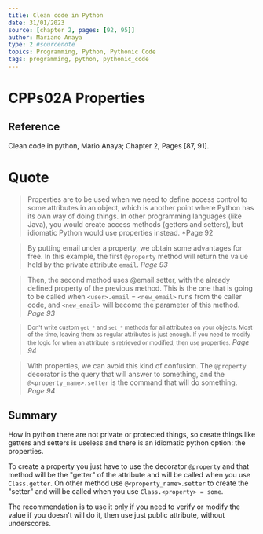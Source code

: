 ```yaml
---
title: Clean code in Python
date: 31/01/2023
source: [chapter 2, pages: [92, 95]]
author: Mariano Anaya
type: 2 #sourcenote
topics: Programming, Python, Pythonic Code
tags: programming, python, pythonic_code
---
```

# CPPs02A Properties

## **Reference** 
Clean code in python, Mario Anaya; Chapter 2, Pages \[87, 91\].

# **Quote**
> Properties are to be used when we need to define access control to some attributes in an object, which is another point where Python has its own way of doing things. In other programming languages (like Java), you would create access methods (getters and setters), but idiomatic Python would use properties instead. *Page 92

> By putting email under a property, we obtain some advantages for free. In this example, the first `@property` method will return the value held by the private attribute `email`. *Page 93*

> Then, the second method uses @email.setter, with the already defined property of the previous method. This is the one that is going to be called when `<user>.email` = `<new_email>` runs from the caller code, and `<new_email>` will become the parameter of this method. *Page 93*

> <small>Don't write custom <code>get\_\*</code> and <code>set\_\*</code> methods for all attributes on your objects. Most of the time, leaving them as regular attributes is just enough. If you need to modify the logic for when an attribute is retrieved or modified, then use properties.</small> *Page 94*

> With properties, we can avoid this kind of confusion. The `@property` decorator is the query that will answer to something, and the `@<property_name>.setter` is the command that will do something. *Page 94*


## **Summary**
How in python there are not private or protected things, so create things like getters and setters is useless and there is an idiomatic python option: the properties.

To create a property you just have to use the decorator `@property` and that method will be the "getter" of the attribute and will be called when you use `Class.getter`. On other method use `@<property_name>.setter` to create the "setter" and will be called when you use `Class.<property> = some`.

The recommendation is to use it only if you need to verify or modify the value if you doesn't will do it, then use just public attribute, without underscores.
